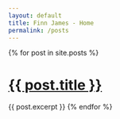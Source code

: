 ```yaml
---
layout: default
title: Finn James - Home
permalink: /posts
---
```


{% for post in site.posts %}
  <h1><a class="nounderline black" href="{{ post.url }}">{{ post.title }}</a></h1>
  {{ post.excerpt }}
{% endfor %}